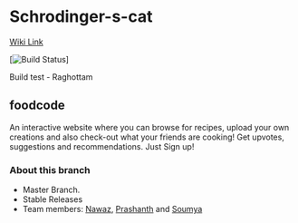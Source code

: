 # Schrodinger-s-cat  

[Wiki Link](https://github.com/airavata-courses/Schrodinger-s-cat/wiki)

[![Build Status](https://travis-ci.org/airavata-courses/Schrodinger-s-cat.svg?branch=feature-search_recipes)]

Build test - Raghottam

## foodcode  
An interactive website where you can browse for recipes, upload your own creations and also check-out what your friends are cooking! Get upvotes, suggestions and recommendations. Just Sign up!

### About this branch  
* Master Branch.
* Stable Releases
* Team members: [Nawaz](https://www.linkedin.com/in/nawazhk/), [Prashanth](https://www.linkedin.com/in/prashanth-swargam-pswargam/) and [Soumya](https://www.linkedin.com/in/jlsoumya/)
